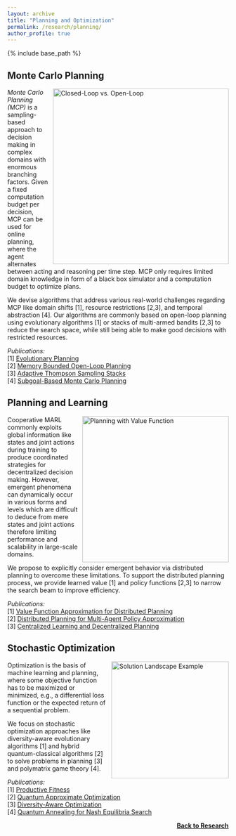 ```yaml
---
layout: archive
title: "Planning and Optimization"
permalink: /research/planning/
author_profile: true
---
```


{% include base_path %}

## Monte Carlo Planning

<img src="https://thomyphan.github.io/images/research/open_loop_planning.png" style="float:right; width:300pt;padding-left:10px;"  alt="Closed-Loop vs. Open-Loop"/>

*Monte Carlo Planning (MCP)* is a sampling-based approach to decision making in complex domains with enormous branching factors. Given a fixed computation budget per decision, MCP can be used for online planning, where the agent alternates between acting and reasoning per time step. MCP only requires limited domain knowledge in form of a black box simulator and a computation budget to optimize plans.

We devise algorithms that address various real-world challenges regarding MCP like domain shifts [1], resource restrictions [2,3], and temporal abstraction [4]. Our algorithms are commonly based on open-loop planning using evolutionary algorithms [1] or stacks of multi-armed bandits [2,3] to reduce the search space, while still being able to make good decisions with restricted resources.

*Publications:*  
[1] [Evolutionary Planning](https://thomyphan.github.io/publication/2018-09-01-icac-gabor)  
[2] [Memory Bounded Open-Loop Planning](https://thomyphan.github.io/publication/2019-02-01-aaai-phan)  
[3] [Adaptive Thompson Sampling Stacks](https://thomyphan.github.io/publication/2019-08-01-ijcai-phan)  
[4] [Subgoal-Based Monte Carlo Planning](https://thomyphan.github.io/publication/2019-08-01-ijcai-gabor)  

## Planning and Learning

<img src="https://thomyphan.github.io/images/research/planning_value_function_2.png" style="float:right; width:250pt;padding-left:10px;"  alt="Planning with Value Function"/>

Cooperative MARL commonly exploits global information like states and joint actions during training to produce coordinated strategies for decentralized decision making. However, emergent phenomena can dynamically occur in various forms and levels which are difficult to deduce from mere states and joint actions therefore limiting performance and scalability in large-scale domains.

We propose to explicitly consider emergent behavior via distributed planning to overcome these limitations. To support the distributed planning process, we provide learned value [1] and policy functions [2,3] to narrow the search beam to improve efficiency.

*Publications:*  
[1] [Value Function Approximation for Distributed Planning](https://thomyphan.github.io/publication/2018-06-01-aamas-phan)  
[2] [Distributed Planning for Multi-Agent Policy Approximation](https://thomyphan.github.io/publication/2019-05-01-aamas-phan)  
[3] [Centralized Learning and Decentralized Planning](https://thomyphan.github.io/publication/2020-05-01-ala-phan)  

## Stochastic Optimization

<img src="https://thomyphan.github.io/images/research/solution_landscape_example.png" style="float:right; width:200pt;padding-left:10px;"  alt="Solution Landscape Example"/>

Optimization is the basis of machine learning and planning, where some objective function has to be maximized or minimized, e.g., a differential loss function or the expected return of a sequential problem.

We focus on stochastic optimization approaches like diversity-aware evolutionary algorithms [1] and hybrid quantum-classical algorithms [2] to solve problems in planning [3] and polymatrix game theory [4].

*Publications:*  
[1] [Productive Fitness](https://thomyphan.github.io/publication/2021-01-01-naco-gabor)  
[2] [Quantum Approximate Optimization](https://thomyphan.github.io/publication/2020-10-01-icrc-roch)  
[3] [Diversity-Aware Optimization](https://thomyphan.github.io/publication/2018-09-01-icac-gabor)  
[4] [Quantum Annealing for Nash Equilibria Search](https://thomyphan.github.io/publication/2020-08-01-iccs-roch)  

<div style="float: right;">
    <a href="https://thomyphan.github.io/research/"><strong>Back to Research</strong></a>
</div>
